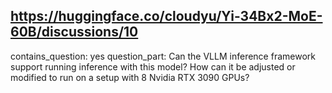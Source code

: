 ## https://huggingface.co/cloudyu/Yi-34Bx2-MoE-60B/discussions/10

contains_question: yes
question_part: Can the VLLM inference framework support running inference with this model? How can it be adjusted or modified to run on a setup with 8 Nvidia RTX 3090 GPUs?